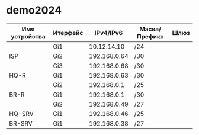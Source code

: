 # demo2024
| Имя устройства | Итерфейс | IPv4/IPv6 | Маска/Префикс  | Шлюз |
| -------------- | -------- | --------- | -------------  | ---- |
|                |  Gi1     |10.12.14.10 |/24            |      |
| ISP            |  Gi2     |192.168.0.64|/30            |      |      
|                |  Gi3     |192.168.0.68|/30            |      |
| HQ-R           |  Gi1     |192.168.0.63|/30            |      |
|                |  Gi2     |192.168.0.1 |/25            |      |
| BR-R           |  Gi1     |192.168.0.1 |/30            |      |
|                |  Gi2     |192.168.0.49|/27            |      |
| HQ-SRV         |  Gi1     |192.168.0.46|/25            |      |
| BR-SRV         |  Gi1     |192.168.0.38|/27            |      |
